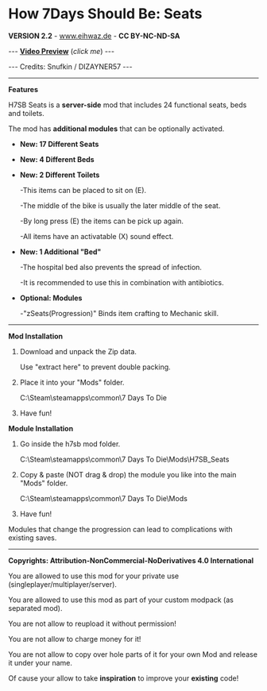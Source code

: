 # How 7Days Should Be: Seats

**VERSION 2.2** - www.eihwaz.de - **CC BY-NC-ND-SA**

--- [**Video Preview**](https://www.youtube.com/watch?v=a6ckGaqOIjU) (*click me*) ---

--- Credits: Snufkin / DIZAYNER57 ---

--- --- --- --- --- --- --- --- ---

**Features**

H7SB Seats is a **server-side** mod that includes 24 functional seats, beds and toilets.

The mod has **additional modules** that can be optionally activated.

* **New: 17 Different Seats**

* **New: 4 Different Beds**

* **New: 2 Different Toilets**

	-This items can be placed to sit on (E).
	
	-The middle of the bike is usually the later middle of the seat.
	
	-By long press (E) the items can be pick up again.
	
	-All items have an activatable (X) sound effect.
	
* **New: 1 Additional "Bed"**

	-The hospital bed also prevents the spread of infection.
	
	-It is recommended to use this in combination with antibiotics.
	
* **Optional: Modules**
	
	-"zSeats(Progression)" Binds item crafting to Mechanic skill.

--- --- --- --- --- --- --- --- ---

**Mod Installation**

1. Download and unpack the Zip data.

	Use "extract here" to prevent double packing.

2. Place it into your "Mods" folder.

	C:\Steam\steamapps\common\7 Days To Die

3. Have fun!

**Module Installation**

1. Go inside the h7sb mod folder.

	C:\Steam\steamapps\common\7 Days To Die\Mods\H7SB_Seats
	
2. Copy & paste (NOT drag & drop) the module you like into the main "Mods" folder.

	C:\Steam\steamapps\common\7 Days To Die\Mods

3. Have fun!

Modules that change the progression can lead to complications with existing saves. 

--- --- --- --- --- --- --- --- ---

**Copyrights: Attribution-NonCommercial-NoDerivatives 4.0 International**

You are allowed to use this mod for your private use (singleplayer/multiplayer/server).

You are allowed to use this mod as part of your custom modpack (as separated mod).

You are not allow to reupload it without permission!

You are not allow to charge money for it!

You are not allow to copy over hole parts of it for your own Mod and release it under your name.

Of cause your allow to take **inspiration** to improve your **existing** code!

